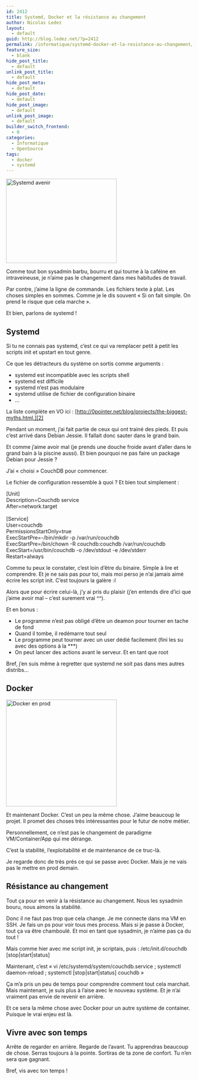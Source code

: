 ```yaml
---
id: 2412
title: Systemd, Docker et la résistance au changement
author: Nicolas Ledez
layout:
  - default
guid: http://blog.ledez.net/?p=2412
permalink: /informatique/systemd-docker-et-la-resistance-au-changement/
feature_size:
  - blank
hide_post_title:
  - default
unlink_post_title:
  - default
hide_post_meta:
  - default
hide_post_date:
  - default
hide_post_image:
  - default
unlink_post_image:
  - default
builder_switch_frontend:
  - 0
categories:
  - Informatique
  - OpenSource
tags:
  - docker
  - systemd
---
```

[<img class="alignnone size-medium wp-image-2414" src="http://blog.ledez.net/wp-content/uploads/2015/06/systemd-avenir-300x229.jpg" alt="Systemd avenir" width="300" height="229" srcset="http://blog.ledez.net/wp-content/uploads/2015/06/systemd-avenir-300x229.jpg 300w, http://blog.ledez.net/wp-content/uploads/2015/06/systemd-avenir.jpg 500w" sizes="(max-width: 300px) 100vw, 300px" />][1]

Comme tout bon sysadmin barbu, bourru et qui tourne à la caféine en intraveineuse, je n&rsquo;aime pas le changement dans mes habitudes de travail.

Par contre, j&rsquo;aime la ligne de commande. Les fichiers texte à plat. Les choses simples en sommes. Comme je le dis souvent &laquo;&nbsp;Si on fait simple. On prend le risque que cela marche&nbsp;&raquo;.

Et bien, parlons de systemd !  
<!--more-->

## Systemd

Si tu ne connais pas systemd, c&rsquo;est ce qui va remplacer petit à petit les scripts init et upstart en tout genre.

Ce que les détracteurs du système on sortis comme arguments :

  * systemd est incompatible avec les scripts shell
  * systemd est difficile
  * systemd n&rsquo;est pas modulaire
  * systemd utilise de fichier de configuration binaire
  * &#8230;

La liste complète en VO ici : [http://0pointer.net/blog/projects/the-biggest-myths.html.][2]

Pendant un moment, j&rsquo;ai fait partie de ceux qui ont trainé des pieds. Et puis c&rsquo;est arrivé dans Debian Jessie. Il fallait donc sauter dans le grand bain.

Et comme j&rsquo;aime avoir mal (je prends une douche froide avant d&rsquo;aller dans le grand bain à la piscine aussi). Et bien pourquoi ne pas faire un package Debian pour Jessie ?

J&rsquo;ai &laquo;&nbsp;choisi&nbsp;&raquo; CouchDB pour commencer.

Le fichier de configuration ressemble à quoi ? Et bien tout simplement :

<div class="codecolorer-container text default" style="overflow:auto;white-space:nowrap;">
  <div class="text codecolorer">
    [Unit]<br /> Description=Couchdb service<br /> After=network.target<br /> <br /> [Service]<br /> User=couchdb<br /> PermissionsStartOnly=true<br /> ExecStartPre=-/bin/mkdir -p /var/run/couchdb<br /> ExecStartPre=/bin/chown -R couchdb:couchdb /var/run/couchdb<br /> ExecStart=/usr/bin/couchdb -o /dev/stdout -e /dev/stderr<br /> Restart=always
  </div>
</div>

Comme tu peux le constater, c&rsquo;est loin d&rsquo;être du binaire. Simple à lire et comprendre. Et je ne sais pas pour toi, mais moi perso je n&rsquo;ai jamais aimé écrire les script init. C&rsquo;est toujours la galère <img src="https://blog.ledez.net/wp-includes/images/smilies/frownie.png" alt=":(" class="wp-smiley" style="height: 1em; max-height: 1em;" />

Alors que pour écrire celui-là, j&rsquo;y ai pris du plaisir (j’en entends dire d’ici que j’aime avoir mal &#8211; c’est surement vrai ^^).

Et en bonus :

  * Le programme n&rsquo;est pas obligé d&rsquo;être un deamon pour tourner en tache de fond
  * Quand il tombe, il redémarre tout seul
  * Le programme peut tourner avec un user dédié facilement (fini les su avec des options à la \***)
  * On peut lancer des actions avant le serveur. Et en tant que root

Bref, j&rsquo;en suis même à regretter que systemd ne soit pas dans mes autres distribs&#8230;

## Docker

[<img class="alignnone size-medium wp-image-2417" src="http://blog.ledez.net/wp-content/uploads/2015/06/docker-en-prod-300x290.jpg" alt="Docker en prod" width="300" height="290" srcset="http://blog.ledez.net/wp-content/uploads/2015/06/docker-en-prod-300x290.jpg 300w, http://blog.ledez.net/wp-content/uploads/2015/06/docker-en-prod.jpg 400w" sizes="(max-width: 300px) 100vw, 300px" />][3]

Et maintenant Docker. C&rsquo;est un peu la même chose. J&rsquo;aime beaucoup le projet. Il promet des choses très intéressantes pour le futur de notre métier.

Personnellement, ce n&rsquo;est pas le changement de paradigme VM/Container/App qui me dérange.

C&rsquo;est la stabilité, l&rsquo;exploitabilité et de maintenance de ce truc-là.

Je regarde donc de très prés ce qui se passe avec Docker. Mais je ne vais pas le mettre en prod demain.

## Résistance au changement

Tout ça pour en venir à la résistance au changement. Nous les sysadmin bouru, nous aimons la stabilité.

Donc il ne faut pas trop que cela change. Je me connecte dans ma VM en SSH. Je fais un ps pour voir tous mes process. Mais si je passe à Docker, tout ça va être chamboulé. Et moi en tant que sysadmin, je n&rsquo;aime pas ça du tout !

Mais comme hier avec me script init, je scriptais, puis : /etc/init.d/couchdb [stop|start|status]

Maintenant, c&rsquo;est &laquo;&nbsp;vi /etc/systemd/system/couchdb.service ; systemctl daemon-reload ; systemctl [stop|start|status] couchdb&nbsp;&raquo;

Ça m&rsquo;a pris un peu de temps pour comprendre comment tout cela marchait. Mais maintenant, je suis plus à l&rsquo;aise avec le nouveau système. Et je n&rsquo;ai vraiment pas envie de revenir en arrière.

Et ce sera la même chose avec Docker pour un autre système de container. Puisque le vrai enjeu est là.

## Vivre avec son temps

Arrête de regarder en arrière. Regarde de l&rsquo;avant. Tu apprendras beaucoup de chose. Serras toujours à la pointe. Sortiras de ta zone de confort. Tu n&rsquo;en sera que gagnant.

Bref, vis avec ton temps !

 [1]: http://blog.ledez.net/wp-content/uploads/2015/06/systemd-avenir.jpg
 [2]: http://0pointer.net/blog/projects/the-biggest-myths.html
 [3]: http://blog.ledez.net/wp-content/uploads/2015/06/docker-en-prod.jpg